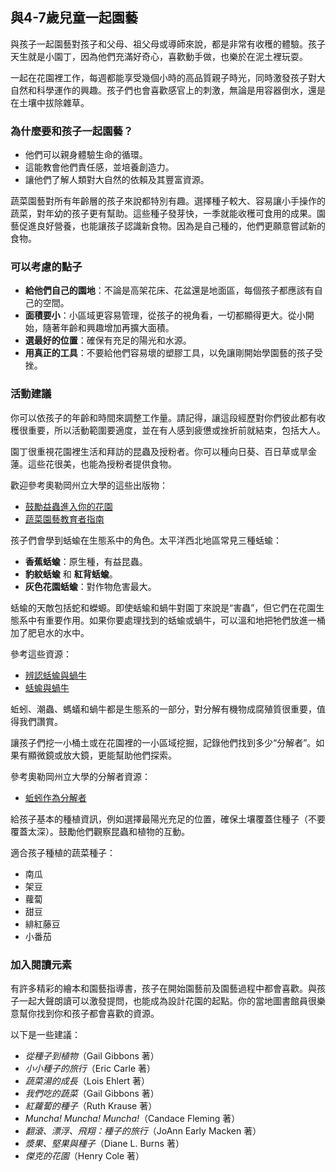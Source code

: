 ## 與4-7歲兒童一起園藝

與孩子一起園藝對孩子和父母、祖父母或導師來說，都是非常有收穫的體驗。孩子天生就是小園丁，因為他們充滿好奇心，喜歡動手做，也樂於在泥土裡玩耍。

一起在花園裡工作，每週都能享受幾個小時的高品質親子時光，同時激發孩子對大自然和科學運作的興趣。孩子們也會喜歡感官上的刺激，無論是用容器倒水，還是在土壤中拔除雜草。

### 為什麼要和孩子一起園藝？

- 他們可以親身體驗生命的循環。
- 這能教會他們責任感，並培養創造力。
- 讓他們了解人類對大自然的依賴及其豐富資源。

蔬菜園藝對所有年齡層的孩子來說都特別有趣。選擇種子較大、容易讓小手操作的蔬菜，對年幼的孩子更有幫助。這些種子發芽快，一季就能收穫可食用的成果。園藝促進良好營養，也能讓孩子認識新食物。因為是自己種的，他們更願意嘗試新的食物。

### 可以考慮的點子

- **給他們自己的園地**：不論是高架花床、花盆還是地面區，每個孩子都應該有自己的空間。
- **面積要小**：小區域更容易管理，從孩子的視角看，一切都顯得更大。從小開始，隨著年齡和興趣增加再擴大面積。
- **選最好的位置**：確保有充足的陽光和水源。
- **用真正的工具**：不要給他們容易壞的塑膠工具，以免讓剛開始學園藝的孩子受挫。

### 活動建議

你可以依孩子的年齡和時間來調整工作量。請記得，讓這段經歷對你們彼此都有收穫很重要，所以活動範圍要適度，並在有人感到疲憊或挫折前就結束，包括大人。


園丁很重視花園裡生活和拜訪的昆蟲及授粉者。你可以種向日葵、百日草或旱金蓮。這些花很美，也能為授粉者提供食物。

歡迎參考奧勒岡州立大學的這些出版物：

- [鼓勵益蟲進入你的花園](https://catalog.extension.oregonstate.edu/pnw550)
- [蔬菜園藝教育者指南](https://catalog.extension.oregonstate.edu/em9032)


孩子們會學到蛞蝓在生態系中的角色。太平洋西北地區常見三種蛞蝓：

- **香蕉蛞蝓**：原生種，有益昆蟲。
- **豹紋蛞蝓** 和 **紅背蛞蝓**。
- **灰色花園蛞蝓**：對作物危害最大。

蛞蝓的天敵包括蛇和蠑螈。即使蛞蝓和蝸牛對園丁來說是“害蟲”，但它們在花園生態系中有重要作用。如果你要處理找到的蛞蝓或蝸牛，可以溫和地把牠們放進一桶加了肥皂水的水中。

參考這些資源：

- [辨認蛞蝓與蝸牛](https://agsci.oregonstate.edu/slug-portal/identification)
- [蛞蝓與蝸牛](https://www.oregon.gov/oda/shared/documents/publications/ippm/odaguidemolluscs2016forweb.pdf)


蚯蚓、潮蟲、螞蟻和蝸牛都是生態系的一部分，對分解有機物成腐殖質很重要，值得我們讚賞。

讓孩子們挖一小桶土或在花園裡的一小區域挖掘，記錄他們找到多少“分解者”。如果有顯微鏡或放大鏡，更能幫助他們探索。

參考奧勒岡州立大學的分解者資源：

- [蚯蚓作為分解者](https://lpi.oregonstate.edu/sites/lpi.oregonstate.edu/files/pdf/hyp/lessons-manuals/K12/K5/grade_three_worms_as_decomposers.pdf)


給孩子基本的種植資訊，例如選擇最陽光充足的位置，確保土壤覆蓋住種子（不要覆蓋太深）。鼓勵他們觀察昆蟲和植物的互動。

適合孩子種植的蔬菜種子：

- 南瓜
- 架豆
- 蘿蔔
- 甜豆
- 緋紅藤豆
- 小番茄

### 加入閱讀元素

有許多精彩的繪本和園藝指導書，孩子在開始園藝前及園藝過程中都會喜歡。與孩子一起大聲朗讀可以激發提問，也能成為設計花園的起點。你的當地圖書館員很樂意幫你找到你和孩子都會喜歡的資源。

以下是一些建議：

- *從種子到植物*（Gail Gibbons 著）
- *小小種子的旅行*（Eric Carle 著）
- *蔬菜湯的成長*（Lois Ehlert 著）
- *我們吃的蔬菜*（Gail Gibbons 著）
- *紅蘿蔔的種子*（Ruth Krause 著）
- *Muncha! Muncha! Muncha!*（Candace Fleming 著）
- *翻滾、漂浮、飛翔：種子的旅行*（JoAnn Early Macken 著）
- *漿果、堅果與種子*（Diane L. Burns 著）
- *傑克的花園*（Henry Cole 著）
